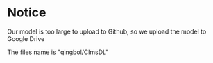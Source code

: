 # Notice
Our model is too large to upload to Github, so we upload the model to Google Drive

The files name is "qingbol/ClmsDL"

